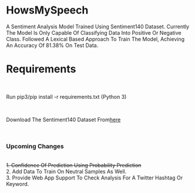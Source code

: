 # HowsMySpeech
A Sentiment Analysis Model Trained Using Sentiment140 Dataset.
Currently The Model Is Only Capable Of Classifying Data Into Positive Or Negative Class.
Followed A Lexical Based Approach To Train The Model, Achieving An Accuracy Of 81.38% On Test Data.
<br>
# Requirements
<br>
<p>Run pip3/pip install -r requirements.txt (Python 3)</p>
<br>
<p>Download The Sentiment140 Dataset From<a href = "https://www.kaggle.com/kazanova/sentiment140/download">here</a></p>
<br>
<h3><b> Upcoming Changes</b></h3>
<br>
<strike>1. Confidence Of Prediction Using Probability Prediction<br></strike>
2. Add Data To Train On Neutral Samples As Well.<br>
3. Provide Web App Support To Check Analysis For A Twitter Hashtag Or Keyword.
